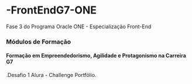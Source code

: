 # -FrontEndG7-ONE
Fase 3 do Programa Oracle ONE - Especialização Front-End

### Módulos de Formação

#### Formação em Empreendedorismo, Agilidade e Protagonismo na Carreira G7

.Desafio 1 Alura - Challenge Portfólio.
